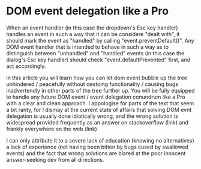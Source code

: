 # DOM event delegation like a Pro

When an event handler (in this case the dropdown's Esc key handler) handles an event in such a way that it can be considere "dealt with", it should mark the event as "handled" by calling "event.preventDefault()".
Any DOM event handler that is intended to behave in such a way as to distinguish between "unhandled" and "handled" events (in this case the dialog's Esc key handler) should check "event.defaultPrevented" first, and act accordingly.

in this article you will learn how you can let dom event bubble up the tree unhindered / peacefully without destoing functionality / causing bugs inadvertendly in other parts of the tree further up.
You will be fully equipped to handle any future DOM event / event delegation conundrum like a Pro with a clear and clean approach.
I appologise for parts of the text that seem a bit ranty, for I dismay at the current state of affairs that solving DOM evnt delegation is usually done idiotically wrong, and the wrong solution is widespread provided frequently as an answer on stackoverflow (link) and frankly everywhere on the web (link)

I can only attribute it to a severe lack of education (knowing no alternatives)
a lack of experience (not having been bitten by bugs cused by swallowed events)
and the fact that wrong solutions are blared at the poor innocent answer-seeking dev from all directions.
